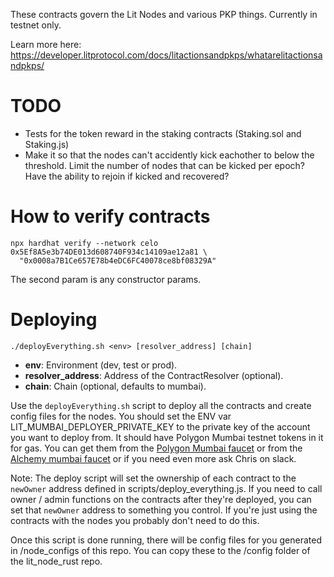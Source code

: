 These contracts govern the Lit Nodes and various PKP things. Currently in testnet only.

Learn more here: https://developer.litprotocol.com/docs/litactionsandpkps/whatarelitactionsandpkps/

# TODO

- Tests for the token reward in the staking contracts (Staking.sol and Staking.js)
- Make it so that the nodes can't accidently kick eachother to below the threshold. Limit the number of nodes that can be kicked per epoch? Have the ability to rejoin if kicked and recovered?

# How to verify contracts

```shell
npx hardhat verify --network celo 0x5Ef8A5e3b74DE013d608740F934c14109ae12a81 \
  "0x0008a7B1Ce657E78b4eDC6FC40078ce8bf08329A"
```

The second param is any constructor params.

# Deploying

```shell
./deployEverything.sh <env> [resolver_address] [chain]
```

- **env**: Environment (dev, test or prod).
- **resolver_address**: Address of the ContractResolver (optional).
- **chain**: Chain (optional, defaults to mumbai).

Use the `deployEverything.sh` script to deploy all the contracts and create config files for the nodes. You should set the ENV var LIT_MUMBAI_DEPLOYER_PRIVATE_KEY to the private key of the account you want to deploy from. It should have Polygon Mumbai testnet tokens in it for gas. You can get them from the [Polygon Mumbai faucet](https://faucet.matic.network/) or from the [Alchemy mumbai faucet](https://mumbaifaucet.com/) or if you need even more ask Chris on slack.

Note: The deploy script will set the ownership of each contract to the `newOwner` address defined in scripts/deploy_everything.js. If you need to call owner / admin functions on the contracts after they're deployed, you can set that `newOwner` address to something you control. If you're just using the contracts with the nodes you probably don't need to do this.

Once this script is done running, there will be config files for you generated in /node_configs of this repo. You can copy these to the /config folder of the lit_node_rust repo.
